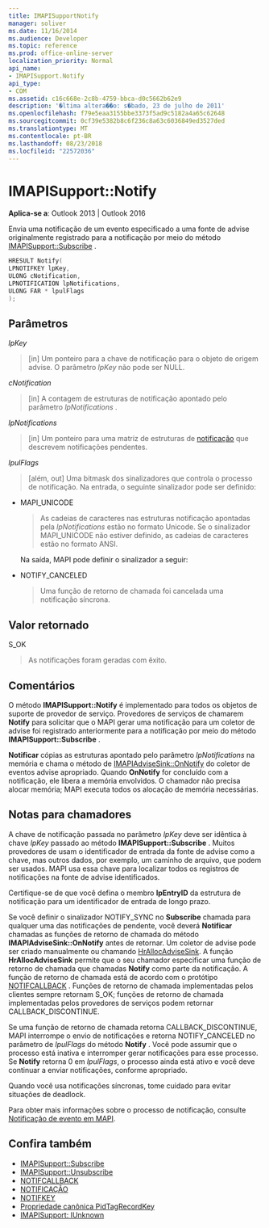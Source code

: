```yaml
---
title: IMAPISupportNotify
manager: soliver
ms.date: 11/16/2014
ms.audience: Developer
ms.topic: reference
ms.prod: office-online-server
localization_priority: Normal
api_name:
- IMAPISupport.Notify
api_type:
- COM
ms.assetid: c16c668e-2c8b-4759-bbca-d0c5662b62e9
description: '�ltima altera��o: s�bado, 23 de julho de 2011'
ms.openlocfilehash: f79e5eaa3155bbe3373f5ad9c5182a4a65c62648
ms.sourcegitcommit: 0cf39e5382b8c6f236c8a63c6036849ed3527ded
ms.translationtype: MT
ms.contentlocale: pt-BR
ms.lasthandoff: 08/23/2018
ms.locfileid: "22572036"
---
```

# <a name="imapisupportnotify"></a>IMAPISupport::Notify

**Aplica-se a**: Outlook 2013 | Outlook 2016 
  
Envia uma notificação de um evento especificado a uma fonte de advise originalmente registrado para a notificação por meio do método [IMAPISupport::Subscribe](imapisupport-subscribe.md) . 
  
```cpp
HRESULT Notify(
LPNOTIFKEY lpKey,
ULONG cNotification,
LPNOTIFICATION lpNotifications,
ULONG FAR * lpulFlags
);
```

## <a name="parameters"></a>Parâmetros

_lpKey_
  
> [in] Um ponteiro para a chave de notificação para o objeto de origem advise. O parâmetro _lpKey_ não pode ser NULL. 
    
_cNotification_
  
> [in] A contagem de estruturas de notificação apontado pelo parâmetro _lpNotifications_ . 
    
_lpNotifications_
  
> [in] Um ponteiro para uma matriz de estruturas de [notificação](notification.md) que descrevem notificações pendentes. 
    
_lpulFlags_
  
> [além, out] Uma bitmask dos sinalizadores que controla o processo de notificação. Na entrada, o seguinte sinalizador pode ser definido:
    
  - MAPI_UNICODE 
    
    > As cadeias de caracteres nas estruturas notificação apontadas pela _lpNotifications_ estão no formato Unicode. Se o sinalizador MAPI_UNICODE não estiver definido, as cadeias de caracteres estão no formato ANSI. 

    Na saída, MAPI pode definir o sinalizador a seguir:
        
  - NOTIFY_CANCELED 
    
    > Uma função de retorno de chamada foi cancelada uma notificação síncrona.
    
## <a name="return-value"></a>Valor retornado

S_OK 
  
> As notificações foram geradas com êxito.
    
## <a name="remarks"></a>Comentários

O método **IMAPISupport::Notify** é implementado para todos os objetos de suporte de provedor de serviço. Provedores de serviços de chamarem **Notify** para solicitar que o MAPI gerar uma notificação para um coletor de advise foi registrado anteriormente para a notificação por meio do método **IMAPISupport::Subscribe** . 
  
**Notificar** cópias as estruturas apontado pelo parâmetro _lpNotifications_ na memória e chama o método de [IMAPIAdviseSink::OnNotify](imapiadvisesink-onnotify.md) do coletor de eventos advise apropriado. Quando **OnNotify** for concluído com a notificação, ele libera a memória envolvidos. O chamador não precisa alocar memória; MAPI executa todos os alocação de memória necessárias. 
  
## <a name="notes-to-callers"></a>Notas para chamadores

A chave de notificação passada no parâmetro _lpKey_ deve ser idêntica à chave _lpKey_ passado ao método **IMAPISupport::Subscribe** . Muitos provedores de usam o identificador de entrada da fonte de advise como a chave, mas outros dados, por exemplo, um caminho de arquivo, que podem ser usados. MAPI usa essa chave para localizar todos os registros de notificações na fonte de advise identificados. 
  
Certifique-se de que você defina o membro **lpEntryID** da estrutura de notificação para um identificador de entrada de longo prazo. 
  
Se você definir o sinalizador NOTIFY_SYNC no **Subscribe** chamada para qualquer uma das notificações de pendente, você deverá **Notificar** chamadas as funções de retorno de chamada do método **IMAPIAdviseSink::OnNotify** antes de retornar. Um coletor de advise pode ser criado manualmente ou chamando [HrAllocAdviseSink](hrallocadvisesink.md). A função **HrAllocAdviseSink** permite que o seu chamador especificar uma função de retorno de chamada que chamadas **Notify** como parte da notificação. A função de retorno de chamada está de acordo com o protótipo [NOTIFCALLBACK](notifcallback.md) . Funções de retorno de chamada implementadas pelos clientes sempre retornam S_OK; funções de retorno de chamada implementadas pelos provedores de serviços podem retornar CALLBACK_DISCONTINUE. 
  
Se uma função de retorno de chamada retorna CALLBACK_DISCONTINUE, MAPI interrompe o envio de notificações e retorna NOTIFY_CANCELED no parâmetro de _lpulFlags_ do método **Notify** . Você pode assumir que o processo está inativa e interromper gerar notificações para esse processo. Se **Notify** retorna 0 em _lpulFlags_, o processo ainda está ativo e você deve continuar a enviar notificações, conforme apropriado.
  
Quando você usa notificações síncronas, tome cuidado para evitar situações de deadlock.
  
Para obter mais informações sobre o processo de notificação, consulte [Notificação de evento em MAPI](event-notification-in-mapi.md). 
  
## <a name="see-also"></a>Confira também

- [IMAPISupport::Subscribe](imapisupport-subscribe.md)  
- [IMAPISupport::Unsubscribe](imapisupport-unsubscribe.md)  
- [NOTIFCALLBACK](notifcallback.md) 
- [NOTIFICAÇÃO](notification.md)  
- [NOTIFKEY](notifkey.md)  
- [Propriedade canônica PidTagRecordKey](pidtagrecordkey-canonical-property.md)  
- [IMAPISupport: IUnknown](imapisupportiunknown.md)

